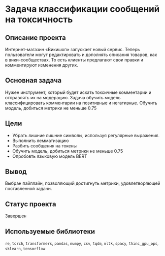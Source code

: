 ﻿
# Задача классификации сообщений на токсичность

## Описание проекта

Интернет-магазин «Викишоп» запускает новый сервис. Теперь пользователи могут редактировать и дополнять описания товаров, как в вики-сообществах. То есть клиенты предлагают свои правки и комментируют изменения других. 

## Основная задача

Нужен инструмент, который будет искать токсичные комментарии и отправлять их на модерацию. Задача обучить модель классифицировать комментарии на позитивные и негативные. Обучить модель, добиться метрики не меньше 0.75

## Цели

* Убрать лишние лишние символы, используя регулярные выражения.
* Выполнить лемматизацию
* Разбить сообщения на токены
* Обучить модель, добиться метрики не меньше 0.75
* Опробовть языковую модель BERT

## Вывод

Выбран пайплайн, позволяющий достигнуть метрики, удовлетворяющей поставленной задачи.

## Статус проекта

Завершен

## Используемые библиотеки

`re`, `torch`, `transformers`, `pandas`, `numpy`, `csv`, `tqdm`, `nltk`, `spacy`, `thinc_gpu_ops`, `sklearn`, `tensorflow`
